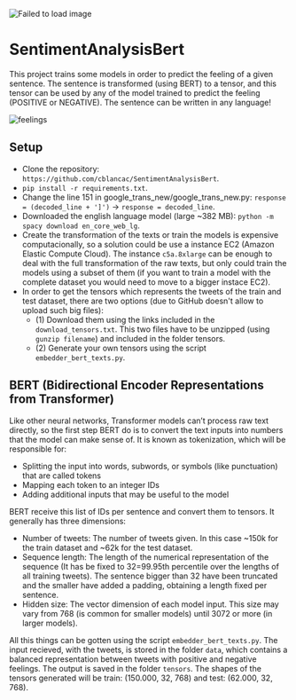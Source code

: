 ![Failed to load image](https://user-images.githubusercontent.com/105242658/168151092-221a7d19-449e-40f5-8800-b68c2aad54a9.jpeg)

# SentimentAnalysisBert

This project trains some models in order to predict the feeling of a given sentence. The sentence is transformed (using BERT) to a tensor, and this tensor can be used by any of the model trained to predict the feeling (POSITIVE or NEGATIVE). The sentence can be written in any language!

![feelings](https://user-images.githubusercontent.com/105242658/169574722-5248f37e-fe35-4564-ad39-4cc78511fccd.png)


## Setup
- Clone the repository: `https://github.com/cblancac/SentimentAnalysisBert`.
- `pip install -r requirements.txt`.
- Change the line 151 in google_trans_new/google_trans_new.py: `response = (decoded_line + ']')` -> `response = decoded_line`.
- Downloaded the english language model (large ~382 MB): `python -m spacy download en_core_web_lg`.
- Create the transformation of the texts or train the models is expensive computacionally, so a solution could be use a instance EC2 (Amazon Elastic Compute Cloud). The instance `c5a.8xlarge` can be enough to deal with the full transformation of the raw texts, but only could train the models using a subset of them (if you want to train a model with the complete dataset you would need to move to a bigger instace EC2).
- In order to get the tensors which represents the tweets of the train and test dataset, there are two options (due to GitHub doesn't allow to upload such big files):
    - (1) Download them using the links included in the `download_tensors.txt`. This two files have to be unzipped (using `gunzip filename`) and included in the folder tensors.
    - (2) Generate your own tensors using the script `embedder_bert_texts.py`.
    
    
##  BERT (Bidirectional Encoder Representations from Transformer)

Like other neural networks, Transformer models can’t process raw text directly, so the first step BERT do is to convert the text inputs into numbers that the model can make sense of. It is known as tokenization, which will be responsible for:
- Splitting the input into words, subwords, or symbols (like punctuation) that are called tokens
- Mapping each token to an integer IDs
- Adding additional inputs that may be useful to the model

BERT receive this list of IDs per sentence and convert them to tensors. It generally has three dimensions:

- Number of tweets: The number of tweets given. In this case ~150k for the train dataset and ~62k for the test dataset.
- Sequence length: The length of the numerical representation of the sequence (It has be fixed to 32=99.95th percentile over the lengths of all training tweets). The sentence bigger than 32 have been truncated and the smaller have added a padding, obtaining a length fixed per sentence. 
- Hidden size: The vector dimension of each model input. This size may vary from 768 (is common for smaller models) until 3072 or more (in larger models).

All this things can be gotten using the script `embedder_bert_texts.py`. The input recieved, with the tweets, is stored in the folder `data`, which contains a balanced representation between tweets with positive and negative feelings. The output is saved in the folder `tensors`. The shapes of the tensors generated will be train: (150.000, 32, 768) and test: (62.000, 32, 768). 






